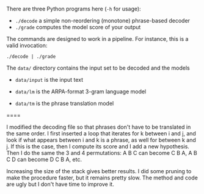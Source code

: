 There are three Python programs here (`-h` for usage):

 - `./decode` a simple non-reordering (monotone) phrase-based decoder
 - `./grade` computes the model score of your output

The commands are designed to work in a pipeline. For instance, this is a valid invocation:

    ./decode | ./grade


The `data/` directory contains the input set to be decoded and the models

 - `data/input` is the input text

 - `data/lm` is the ARPA-format 3-gram language model

 - `data/tm` is the phrase translation model


====

I modified the decoding file so that phrases don't have to be translated in the same order.
I first inserted a loop that iterates for k between i and j, and look if what appears between
i and k is a phrase, as well for between k and j. If this is the case, then I compute its score
and I add a new hypothesis. Then I do the same the 3 and 4 permutations:
A B C can become C B A, A B C D can become D C B A, etc.

Increasing the size of the stack gives better results. I did some pruning to make the procedure
faster, but it remains pretty slow. The method and code are ugly but I don't have time to improve it.

